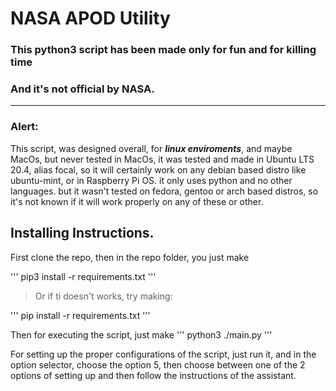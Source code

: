 # NASA APOD Utility

### This python3 script has been made only for fun and for killing time
### And it's not official by NASA.

***

### Alert:
This script, was designed overall, for **_linux enviroments_**, 
and maybe MacOs, but never tested in MacOs, it was tested and made
in Ubuntu LTS 20.4, alias focal, so it will certainly work on any debian
based distro like ubuntu-mint, or in Raspberry Pi OS.
it only uses python and no other languages.
but it wasn't tested on fedora, gentoo or arch based 
distros, so it's not known if it will work properly on 
any of these or other.

## Installing Instructions.
First clone the repo, then in the repo folder, you just make

'''
pip3 install -r requirements.txt
'''

> Or if ti doesn't works, try making: 

'''
pip install -r requirements.txt
'''

Then for executing the script, just make
'''
python3 ./main.py
'''

For setting up the proper configurations of the script,
just run it, and in the option selector, choose the
option 5, then choose between one of the 2 options of setting up
and then follow the instructions of the assistant.
